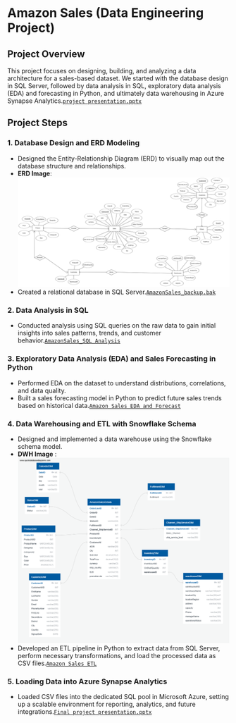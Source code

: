 # Amazon Sales (Data Engineering Project)

## Project Overview
This project focuses on designing, building, and analyzing a data architecture for a sales-based dataset. We started with the database design in SQL Server, followed by data analysis in SQL, exploratory data analysis (EDA) and forecasting in Python, and ultimately data warehousing in Azure Synapse Analytics.[`project presentation.pptx`](https://github.com/Mariam-elkenany/Amazon-Sales/blob/main/Final%20project%20presentation.pptx)

## Project Steps

### 1. Database Design and ERD Modeling
   - Designed the Entity-Relationship Diagram (ERD) to visually map out the database structure and relationships.
   - **ERD Image**: <img src="https://github.com/AhmedAboelkasem/Amazon-Sales/blob/main/ERD%20image.png?raw=true">
   - Created a relational database in SQL Server.[`AmazonSales_backup.bak`](https://github.com/AhmedAboelkasem/Amazon-Sales/blob/main/AmazonSales.bak)

     
### 2. Data Analysis in SQL
   - Conducted analysis using SQL queries on the raw data to gain initial insights into sales patterns, trends, and customer behavior.[`AmazonSales_SQL Analysis`](https://github.com/Mariam-elkenany/Amazon-Sales/blob/main/final%20SQL%20queries.sql)



### 3. Exploratory Data Analysis (EDA) and Sales Forecasting in Python
   - Performed EDA on the dataset to understand distributions, correlations, and data quality.
   - Built a sales forecasting model in Python to predict future sales trends based on historical data.[`Amazon Sales EDA and Forecast`](https://github.com/Mariam-elkenany/Amazon-Sales/blob/main/E-Commerce%20Sales%20Forecast.ipynb)


### 4. Data Warehousing and ETL with Snowflake Schema
   - Designed and implemented a data warehouse using the Snowflake schema model.
   - **DWH Image** : <img src="https://github.com/AhmedAboelkasem/Amazon-Sales/blob/main/QuickDBD-Amazon%20Sales%20DB.png?raw=true">
   - Developed an ETL pipeline in Python to extract data from SQL Server, perform necessary transformations, and load the processed data as CSV files.[`Amazon Sales ETL`](https://github.com/Mariam-elkenany/Amazon-Sales/blob/main/files%20preparation%20_%20ETL.ipynb)


### 5. Loading Data into Azure Synapse Analytics
   - Loaded CSV files into the dedicated SQL pool in Microsoft Azure, setting up a scalable environment for reporting, analytics, and future integrations.[`Final project presentation.pptx`](https://github.com/Mariam-elkenany/Amazon-Sales/blob/main/Final%20project%20presentation.pptx)

